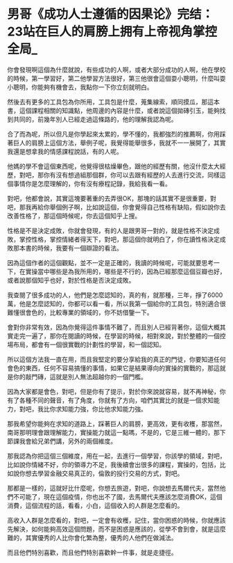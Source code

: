# 男哥《成功人士遵循的因果论》完结：23站在巨人的肩膀上拥有上帝视角掌控全局_

你會發現啊這個為什麼就說，有些成功的人啊，或者大部分成功的人啊，他在學校的時候，第一學習好，第二他學習方法很好，第三他很會這個耍小聰明，什麼叫耍小聰明，你能夠有機會去，我點你一下你立刻就明白。

然後去有更多的工具包為你所用，工具包是什麼，蒐集線索，順同摸瓜，那這本書，這個課程相關的知識點，他周邊的內容是什麼，或者說這個拋磚引玉，能夠找到共同的，前幾年別人已經走過這條路的，他的理解我認為呢。

合了而為呢，所以但凡是你學起來太累的，學不懂的，我都強烈的推薦啊，你用踩著巨人的肩膀上這個方法，舉例子呢，我覺得能舉很多，我就不一一展開了，其實我還是想拿我的情感課程說話，有的人呢。

他媽的學不會這個東西呢，他覺得很枯燥畢色，跟他的經歷有關，他沒什麼太大經歷，對吧，那你有沒有想過組那個群，你可以去跟有經歷的人去進行交流，同樣這個事情你是怎麼理解的，你有沒有療程記錄，我給我看一看。

對吧，他都會說，其實這塊要著重的去弄很OK，那塊的話其實不是很重要，對吧，那我再給你舉個例子啊，比如說這個，你會覺得自己性格有缺陷，假如說你去改善性格了，那這個時候呢，你去這個知乎上搜。

性格是不是決定成敗，你就會發現，有的人是跟男哥一對的，就是性格不決定成敗，掌控性格，掌控情緒者得天下，對吧，那這個你就明白了，你在讀性格決定成敗那本書的時候，我要有一個辯證的看法。

因為這個作者的這個觀點，並不一定是正確的，我讀的時候呢，可能就要思考一下，在實操當中哪些是為我所用的，哪些是不行的，因為已經那麼這個豆瓣也好，或者說那個知乎也好，對於性格是否決定成敗。

我查閱了很多成功的人，他們是怎麼認知的，真的有，就那種，三年，掙了6000萬，他是怎麼認知的，你都可以看一看，所以我第一個給你的工具包，特別適合很難懂很會色的，比較專業的領域的，你不妨借鑒一下。

會對你非常有效，因為你覺得這件事情不難了，而且別人已經背著你，這個大概其實走完一遍了，那你在閱讀的時候，在學習的時候，相對來說，對於整體的一個控場布局，都會有一個很實戰的計劃性的學習，和一個認知。

所以這個方法我一直在用，而且我堅定的要分享給我的真正的門徒，你要知道任何會色的東西，任何不容易搞懂的事情，如果它是結果導向的實操的實戰的，那這就是你的敲門磚，這就是別人無法超越你的一個門檻。

因為大家都是會色，對吧，但是你有了提示，對於你來說就容易，就不再神秘，你有了各種不同的聲音，有了角度，你就有了方向，咱們其實比的就是一個求知能力，對吧，我比你求知能力強，你比他求知能力強。

那我希望你能夠在求知的道路上，踩著巨人的肩膀，更高效，更有收穫，那當然，南哥那明理會跟理解能力，實操能力就這一點嗎，不是的，它是三維一體的，那下節課我會給兄弟們講，另外的兩個維度。

那我認為你把這個三個維度，用在一起，去進行一個學習，你該學的領域，對吧，比如說你情緒不好，你的領導力不足，我後續會出很多的課程，實操的，包括，比如說你想去學習金融交易真正的，倫敦的投行交易的方式，對吧。

那都是一樣的，這就好比什麼呢，你想去旅遊，對吧，你說想去馬爾代夫，當然他們不可能了，現在這個疫情，你也出不了國，去馬爾代夫應該怎麼消費OK，這個消費，這個流程的話，看看，小白，這個收入的人群是怎麼看的。

高收入人群是怎麼看的，對吧，一定會有收穫，記住，當你困惑的時候，你就應該先解決，如何能夠高效這個問題，而不是困惑是應該的，從學不會到會，就是這麼難的，其實優秀的人比你會化繁為整，優秀的人他們在做減法。

而且他們特別喜歡，而且他們特別喜歡幹一件事，就是走捷徑。